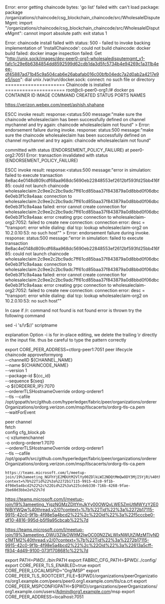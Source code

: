 Error: error getting chaincode bytes: 'go list' failed with: can't load package: package /organizations/chaincode/csg_blockchain_chaincode/src/WholesalelDisputeMgmt: import "/organizations/chaincode/csg_blockchain_chaincode/src/WholesalelDisputeMgmt": cannot import absolute path: exit status 1

Error: chaincode install failed with status: 500 - failed to invoke backing implementation of 'InstallChaincode': could not build chaincode: docker build failed: docker image inspection failed: Get "http://unix.sock/images/dev-peer0-org1-wholesaledisputemgmt_v1-fafc1c29e6b6384854dd8592599d62cdb1da3d5fc5734b4e94269c1a311b4eee-df45887ad71b45c9a504cab6e26abafab016c00bfb04edc7a2d0ab2a4217e9e5/json": dial unix /var/run/docker.sock: connect: no such file or directory
===================== Chaincode is installed  =====================
root@cli-peer0-org1:/# docker ps
CONTAINER ID   IMAGE     COMMAND   CREATED   STATUS    PORTS     NAMES


https://verizon.webex.com/meet/ashish.shahane

ESCC invoke result: response:<status:500 message:"make sure the chaincode wholesaleclaim has been successfully defined on channel mychannel and try again: chaincode wholesaleclaim not found" >
Error: endorsement failure during invoke. response: status:500 message:"make sure the chaincode wholesaleclaim has been successfully defined on channel mychannel and try again: chaincode wholesaleclaim not found"


committed with status (ENDORSEMENT_POLICY_FAILURE) at peer0-org2:7051
Error: transaction invalidated with status (ENDORSEMENT_POLICY_FAILURE)


ESCC invoke result: response:<status:500 message:"error in simulation: failed to execute transaction 8e8ac4e0148d809cdf68aa968dc5690eb22848553ef2612bf593fd25bb416f85: could not launch chaincode wholesaleclaim:2c9ee2c2bc9adc7ff61cd85baa37f843879a0d8bbd0f06dbc6e0eb3f1c9a4aaa: connection to wholesaleclaim:2c9ee2c2bc9adc7ff61cd85baa37f843879a0d8bbd0f06dbc6e0eb3f1c9a4aaa failed: error cannot create connection for wholesaleclaim:2c9ee2c2bc9adc7ff61cd85baa37f843879a0d8bbd0f06dbc6e0eb3f1c9a4aaa: error creating grpc connection to wholesaleclaim-org2:7052: failed to create new connection: connection error: desc = \"transport: error while dialing: dial tcp: lookup wholesaleclaim-org2 on 10.2.0.10:53: no such host\"" >
Error: endorsement failure during invoke. response: status:500 message:"error in simulation: failed to execute transaction 8e8ac4e0148d809cdf68aa968dc5690eb22848553ef2612bf593fd25bb416f85: could not launch chaincode wholesaleclaim:2c9ee2c2bc9adc7ff61cd85baa37f843879a0d8bbd0f06dbc6e0eb3f1c9a4aaa: connection to wholesaleclaim:2c9ee2c2bc9adc7ff61cd85baa37f843879a0d8bbd0f06dbc6e0eb3f1c9a4aaa failed: error cannot create connection for wholesaleclaim:2c9ee2c2bc9adc7ff61cd85baa37f843879a0d8bbd0f06dbc6e0eb3f1c9a4aaa: error creating grpc connection to wholesaleclaim-org2:7052: failed to create new connection: connection error: desc = \"transport: error while dialing: dial tcp: lookup wholesaleclaim-org2 on 10.2.0.10:53: no such host\""

In case if /r: command not found is not found error is thrown try the following command

sed -i 's/\r$//' scriptname

explanation
 Option -i is for in-place editing, we delete the trailing \r directly in the input file. thus be careful to type the pattern correctly

export CORE_PEER_ADDRESS=ctlorg-peer1:7051
peer lifecycle \
    chaincode approveformyorg \
    --channelID ${CHANNEL_NAME} \
    --name ${CHAINCODE_NAME} \
    --version 1 \
    --package-id ${cc_id} \
    --sequence ${seq} \
    -o ${ORDERER_IP}:7070 \
--ordererTLSHostnameOverride ordorg-orderer1 \
    --tls --cafile /opt/gopath/src/github.com/hyperledger/fabric/peer/organizations/ordererOrganizations/ordorg.verizon.com/msp/tlscacerts/ordorg-tls-ca.pem \
--waitForEvent

peer channel \
    fetch  \
    config cfg_block.pb \
    -c vzlumenchannel \
    -o ordorg-orderer1:7070 \
--ordererTLSHostnameOverride ordorg-orderer1 \
    --tls --cafile /opt/gopath/src/github.com/hyperledger/fabric/peer/organizations/ordererOrganizations/ordorg.verizon.com/msp/tlscacerts/ordorg-tls-ca.pem 

    https://teams.microsoft.com/l/meetup-join/19%3ameeting_NGFhYjE2MDUtM2VlYy00ZDlkLWI2NDQtMmQwODY3MjI5YjRi%40thread.v2/0?context=%7b%22Tid%22%3a%2272b17115-9915-42c0-9f1b-4f98e5a4bcd2%22%2c%22Oid%22%3a%225cdeb330-716b-4268-9fae-2be60d3bbe2e%22%7d

https://teams.microsoft.com/l/meetup-join/19%3ameeting_YjgzNGMzZDItYmJkYy00OWQyLWE5ZmUtMWYzY2E0NjBiYWQw%40thread.v2/0?context=%7b%22Tid%22%3a%2272b17115-9915-42c0-9f1b-4f98e5a4bcd2%22%2c%22Oid%22%3a%22f5cccbe0-df10-4816-995d-b5f9a95cbcab%22%7d

https://teams.microsoft.com/l/meetup-join/19%3ameeting_OWU3ZjlkOWItM2IwOC00N2ZkLWIxNWUtZjMzMTIyNDc1MTM2%40thread.v2/0?context=%7b%22Tid%22%3a%2272b17115-9915-42c0-9f1b-4f98e5a4bcd2%22%2c%22Oid%22%3a%22613a5cff-f934-4d49-9100-073f1708681c%22%7d

export PATH=${PWD}/../bin:$PATH
export FABRIC_CFG_PATH=$PWD/../config/
export CORE_PEER_TLS_ENABLED=true
export CORE_PEER_LOCALMSPID="Org1MSP"
export CORE_PEER_TLS_ROOTCERT_FILE=${PWD}/organizations/peerOrganizations/org1.example.com/peers/peer0.org1.example.com/tls/ca.crt
export CORE_PEER_MSPCONFIGPATH=${PWD}/organizations/peerOrganizations/org1.example.com/users/Admin@org1.example.com/msp
export CORE_PEER_ADDRESS=localhost:7051

